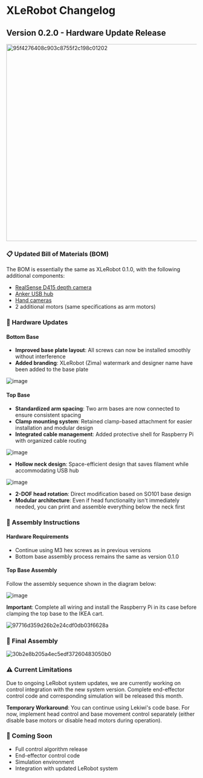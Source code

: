# XLeRobot Changelog

## Version 0.2.0 - Hardware Update Release

<img width="522" alt="95f4276408c903c8755f2c198c01202" src="https://github.com/user-attachments/assets/d270ee9e-a5cb-4dba-8a71-160fcaab983e" />


### 📋 Updated Bill of Materials (BOM)
The BOM is essentially the same as XLeRobot 0.1.0, with the following additional components:
- [RealSense D415 depth camera](https://a.co/d/hzuPDe6)
- [Anker USB hub](https://a.co/d/6tJW8lN)
- [Hand cameras](https://github.com/TheRobotStudio/SO-ARM100/tree/main/Optional/Wrist_Cam_Mount_32x32_UVC_Module)
- 2 additional motors (same specifications as arm motors)

### 🔧 Hardware Updates

#### Bottom Base
- **Improved base plate layout**: All screws can now be installed smoothly without interference
- **Added branding**: XLeRobot (Zima) watermark and designer name have been added to the base plate

![image](https://github.com/user-attachments/assets/78417d4e-a087-4c61-a1b8-65ba53b8ebad)

#### Top Base
- **Standardized arm spacing**: Two arm bases are now connected to ensure consistent spacing
- **Clamp mounting system**: Retained clamp-based attachment for easier installation and modular design
- **Integrated cable management**: Added protective shell for Raspberry Pi with organized cable routing

![image](https://github.com/user-attachments/assets/df9e1adf-73e7-4822-9224-9934acb8680f)

- **Hollow neck design**: Space-efficient design that saves filament while accommodating USB hub

![image](https://github.com/user-attachments/assets/4f423711-e0b5-47d9-ab6d-3250581bbf31)

- **2-DOF head rotation**: Direct modification based on SO101 base design
- **Modular architecture**: Even if head functionality isn't immediately needed, you can print and assemble everything below the neck first

### 🔨 Assembly Instructions

#### Hardware Requirements
- Continue using M3 hex screws as in previous versions
- Bottom base assembly process remains the same as version 0.1.0

#### Top Base Assembly
Follow the assembly sequence shown in the diagram below:

![image](https://github.com/user-attachments/assets/0b7c76b7-6931-4aa7-8caf-454c33990edc)

**Important**: Complete all wiring and install the Raspberry Pi in its case before clamping the top base to the IKEA cart.

![97716d359d26b2e24cdf0db03f6628a](https://github.com/user-attachments/assets/b0ee286e-bec0-4a70-95ee-2cf108ae4ab6)

### 📸 Final Assembly
![30b2e8b205a4ec5edf37260483050b0](https://github.com/user-attachments/assets/0672fb18-7999-45c1-bd90-b437b5dd2cde)

### ⚠️ Current Limitations
Due to ongoing LeRobot system updates, we are currently working on control integration with the new system version. Complete end-effector control code and corresponding simulation will be released this month.

**Temporary Workaround**: You can continue using Lekiwi's code base. For now, implement head control and base movement control separately (either disable base motors or disable head motors during operation).

### 🚀 Coming Soon
- Full control algorithm release
- End-effector control code
- Simulation environment
- Integration with updated LeRobot system
